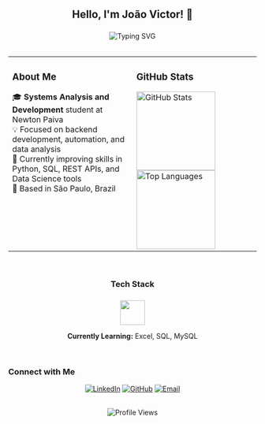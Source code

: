 <h2 align="center">Hello, I'm João Victor! 👋</h2>

###

<div align="center">
  <img src="https://readme-typing-svg.herokuapp.com?font=Fira+Code&size=18&duration=3000&pause=1000&color=9945FF&center=true&vCenter=true&width=500&lines=Systems+Analysis+and+Development;Backend+%7C+Automation+%7C+Data+Science" alt="Typing SVG" />
</div>

<br>

<table>
  <tr>
    <td valign="top" width="50%">

### About Me

🎓 **Systems Analysis and Development** student at Newton Paiva  
💡 Focused on backend development, automation, and data analysis  
🚀 Currently improving skills in Python, SQL, REST APIs, and Data Science tools  
📍 Based in São Paulo, Brazil

</td>
<td valign="top" width="50%">

### GitHub Stats

<img src="https://github-readme-stats.vercel.app/api?username=joaovictor&show_icons=true&theme=dark&hide_border=true&count_private=true" alt="GitHub Stats" height="160"/>
<br>
<img src="https://github-readme-stats.vercel.app/api/top-langs/?username=joaovictor&layout=compact&theme=dark&hide_border=true" alt="Top Languages" height="160"/>

</td>
  </tr>
</table>

<br>

<h3 align="center">Tech Stack</h3>

###

<div align="center">
  <img src="https://skillicons.dev/icons?i=python,git,github,vscode" height="50" />
  
  **Currently Learning:** Excel, SQL, MySQL
</div>

<br>

### Connect with Me

<div align="center">

[![LinkedIn](https://img.shields.io/badge/LinkedIn-0077B5?style=flat&logo=linkedin&logoColor=white)](https://www.linkedin.com/in/joao-victor-da-silva-rodrigues-53a9aa291)
[![GitHub](https://img.shields.io/badge/GitHub-333?style=flat&logo=github&logoColor=white)](https://github.com/joaovictor)
[![Email](https://img.shields.io/badge/Email-D14836?style=flat&logo=gmail&logoColor=white)](mailto:joaovictor@email.com)

</div>

<br>

<div align="center">
  <img src="https://komarev.com/ghpvc/?username=joaovictor&color=58A6FF&style=flat" alt="Profile Views" />
</div>

